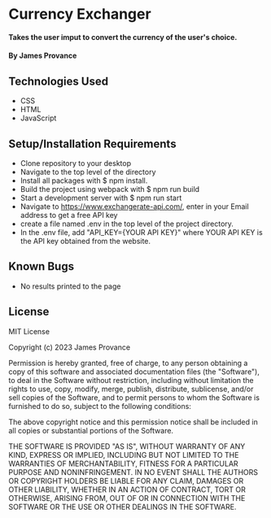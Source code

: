 # Currency Exchanger

#### Takes the user imput to convert the currency of the user's choice.

#### By James Provance

## Technologies Used

* CSS
* HTML
* JavaScript


## Setup/Installation Requirements

* Clone repository to your desktop
* Navigate to the top level of the directory
* Install all packages with $ npm install.
* Build the project using webpack with $ npm run build
* Start a development server with $ npm run start
* Navigate to https://www.exchangerate-api.com/, enter in your Email address to get a free API key
* create a file named .env in the top level of the project directory.
* In the .env file, add "API_KEY={YOUR API KEY}" where YOUR API KEY is the API key obtained from the website.

## Known Bugs

* No results printed to the page

## License
MIT License

Copyright (c) 2023 James Provance

Permission is hereby granted, free of charge, to any person obtaining a copy
of this software and associated documentation files (the "Software"), to deal
in the Software without restriction, including without limitation the rights
to use, copy, modify, merge, publish, distribute, sublicense, and/or sell
copies of the Software, and to permit persons to whom the Software is
furnished to do so, subject to the following conditions:

The above copyright notice and this permission notice shall be included in all
copies or substantial portions of the Software.

THE SOFTWARE IS PROVIDED "AS IS", WITHOUT WARRANTY OF ANY KIND, EXPRESS OR
IMPLIED, INCLUDING BUT NOT LIMITED TO THE WARRANTIES OF MERCHANTABILITY,
FITNESS FOR A PARTICULAR PURPOSE AND NONINFRINGEMENT. IN NO EVENT SHALL THE
AUTHORS OR COPYRIGHT HOLDERS BE LIABLE FOR ANY CLAIM, DAMAGES OR OTHER
LIABILITY, WHETHER IN AN ACTION OF CONTRACT, TORT OR OTHERWISE, ARISING FROM,
OUT OF OR IN CONNECTION WITH THE SOFTWARE OR THE USE OR OTHER DEALINGS IN THE
SOFTWARE.
